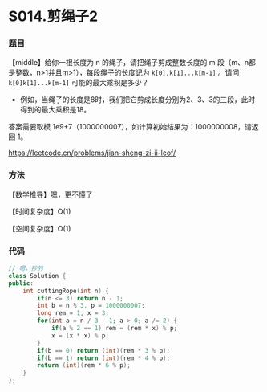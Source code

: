 # S014.剪绳子2

### 题目

【middle】给你一根长度为 n 的绳子，请把绳子剪成整数长度的 m 段（m、n都是整数，n>1并且m>1），每段绳子的长度记为 ```k[0],k[1]...k[m-1]``` 。请问 ```k[0]k[1]...k[m-1]``` 可能的最大乘积是多少？

- 例如，当绳子的长度是8时，我们把它剪成长度分别为2、3、3的三段，此时得到的最大乘积是18。

答案需要取模 1e9+7（1000000007），如计算初始结果为：1000000008，请返回 1。

<https://leetcode.cn/problems/jian-sheng-zi-ii-lcof/>

### 方法

【数学推导】嗯，更不懂了

【时间复杂度】O(1)

【空间复杂度】O(1)

### 代码

```cpp
// 嗯，抄的
class Solution {
public:
    int cuttingRope(int n) {
        if(n <= 3) return n - 1;
        int b = n % 3, p = 1000000007;
        long rem = 1, x = 3;
        for(int a = n / 3 - 1; a > 0; a /= 2) {
            if(a % 2 == 1) rem = (rem * x) % p;
            x = (x * x) % p;
        }
        if(b == 0) return (int)(rem * 3 % p);
        if(b == 1) return (int)(rem * 4 % p);
        return (int)(rem * 6 % p);
    }
};
```

